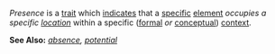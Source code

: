 *Presence* is a [trait](https://github.com/gcassel/Modular-Organization-Terminology/new/master/terms/trait.md) which [indicates](https://github.com/gcassel/Modular-Organization-Terminology/new/master/terms/indicate.md) that a [specific](https://github.com/gcassel/Modular-Organization-Terminology/new/master/terms/specific.md) [element](https://github.com/gcassel/Modular-Organization-Terminology/new/master/terms/element.md) *occupies a specific [location](https://github.com/gcassel/Modular-Organization-Terminology/new/master/terms/location.md)* within a specific ([formal](https://github.com/gcassel/Modular-Organization-Terminology/new/master/terms/form.md) *or* [conceptual](https://github.com/gcassel/Modular-Organization-Terminology/new/master/terms/concept.md)) [context](https://github.com/gcassel/Modular-Organization-Terminology/new/master/terms/context.md).

**See Also:** *[absence](https://github.com/gcassel/Modular-Organization-Terminology/blob/master/terms/absence.md), [potential](https://github.com/gcassel/Modular-Organization-Terminology/blob/master/terms/potential.md)*
